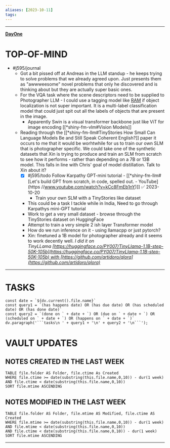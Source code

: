 ```yaml
---
aliases: [2023-10-11]
tags: 
---
```


---

**[DayOne](dayone://open?date=2023-10-11)**

# TOP-OF-MIND
- #j595/journal 
	- Got a bit pissed off at Andreas in the LLM standup - he keeps trying to solve problems that we already agreed upon. Just presents them as "awwweesome" novel problems that only he discovered and is thinking about but they are actually super basic ones.
	 - For the VQA task where the scene descriptors need to be supplied to Photographer LLM - I could use a tagging model like [RAM](https://arxiv.org/pdf/2306.03514.pdf) if object localization is not super important. It is a multi-label classification model that could just spit out all the labels of objects that are present in the image.
		 - Apparently Swin is a visual transformer backbone just like ViT for image encoding [[*shiny-fm-vlm#Vision Models]]
	- Reading through the [[*shiny-fm-llm#TinyStories How Small Can Language Models Be and Still Speak Coherent English?]] paper it occurs to me that it would be worhtwhile for us to train our own SLM that is photographer specific. We could take one of the synthetic datasets that Xin is trying to produce and train an SLM from scratch to see how it performs - rather than depending on a 7B or 13B model. This falls in line with Chris' goal of model distillation. Talk to Xin about it?
		- [x] #j595/todo Follow Karpathy GPT-mini tutorial - [[*shiny-fm-llm#[Let's build GPT from scratch, in code, spelled out. - YouTube](https //www.youtube.com/watch?v=kCc8FmEb1nY)]] ✅ 2023-10-20
			- Train your own SLM with a TinyStories like dataset
		- This could be a task I tackle while in India, Need to go through Karpathys mini-GPT tutorial
		- Work to get a very small dataset - browse through the TinyStories dataset on HuggingFace
		- Attempt to train a very simple 2 ish layer Transformer model
		- How do we run inference on it - using llamacpp or just pytorch?
		- Xin: finetuned a 1B model for photographer already and it seems to work decently well. *I did it on TinyLLama [https://huggingface.co/PY007/TinyLlama-1.1B-step-50K-105b](https://huggingface.co/PY007/TinyLlama-1.1B-step-50K-105b) with [https://github.com/artidoro/qlora](https://github.com/artidoro/qlora)*

---
# TASKS
```dataviewjs
const date = `${dv.current().file.name}`
const query1 = `(has happens date) OR (has due date) OR (has scheduled date) OR (has done date)`
const query2 = `(done on ` + date + `) OR (due on ` + date + `) OR (scheduled on ` + date + `) OR (happens on ` + date + `)`
dv.paragraph('```tasks\n ' + query1 + '\n' + query2 + '\n```');
```
# VAULT UPDATES
## NOTES CREATED IN THE LAST WEEK
``` dataview
TABLE file.folder AS Folder, file.ctime As Created
WHERE file.ctime >= date(substring(this.file.name,0,10)) - dur(1 week) AND file.ctime < date(substring(this.file.name,0,10))
SORT file.mtime ASCENDING
```

## NOTES MODIFIED IN THE LAST WEEK
``` dataview
TABLE file.folder AS Folder, file.mtime AS Modified, file.ctime AS Created
WHERE file.mtime >= date(substring(this.file.name,0,10)) - dur(1 week)
AND file.mtime < date(substring(this.file.name,0,10))
AND file.ctime < date(substring(this.file.name,0,10)) - dur(1 week)
SORT file.mtime ASCENDING
```
---
